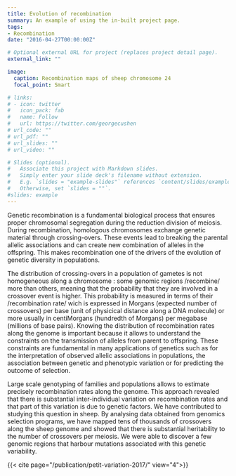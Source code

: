 ```yaml
---
title: Evolution of recombination
summary: An example of using the in-built project page.
tags:
- Recombination
date: "2016-04-27T00:00:00Z"

# Optional external URL for project (replaces project detail page).
external_link: ""

image:
  caption: Recombination maps of sheep chromosome 24
  focal_point: Smart

# links:
# - icon: twitter
#   icon_pack: fab
#   name: Follow
#   url: https://twitter.com/georgecushen
# url_code: ""
# url_pdf: ""
# url_slides: ""
# url_video: ""

# Slides (optional).
#   Associate this project with Markdown slides.
#   Simply enter your slide deck's filename without extension.
#   E.g. `slides = "example-slides"` references `content/slides/example-slides.md`.
#   Otherwise, set `slides = ""`.
#slides: example
---
```


Genetic recombination is a fundamental biological process that ensures
proper chromosomal segregation during the reduction division of
meiosis. During recombination, homologous chromosomes exchange genetic
material through crossing-overs. These events lead to breaking the
parental allelic associations and can create new combination of
alleles in the offspring. This makes recombination one of the drivers
of the evolution of genetic diversity in populations.

The distribution of crossing-overs in a population of gametes is not
homogeneous along a chromosome : some genomic regions /recombine/ more
than others, meaning that the probability that they are involved in a
crossover event is higher. This probability is measured in terms of
their /recombination rate/ wich is expressed in Morgans (expected
number of crossovers) per base (unit of physicical distance along a
DNA molecule) or more usually in centiMorgans (hundredth of Morgans)
per megabase (millions of base pairs). Knowing the distribution of
recombination rates along the genome is important because it allows to
understand the constraints on the transmission of alleles from parent
to offspring. These constraints are fundamental in many applications
of genetics such as for the interpretation of observed allelic
associations in populations, the association between genetic 
and phenotypic variation or for predicting the outcome of selection.

Large scale genotyping of families and populations allows to estimate
precisely recombination rates along the genome. This approach revealed
that there is substantial inter-individual variation on recombination
rates and that part of this variation is due to genetic factors. We
have contributed to studying this question in sheep. By analysing data
obtained from genomics selection programs, we have mapped tens of
thousands of crossovers along the sheep genome and showed that there
is substantial heritability to the number of crossovers per
meiosis. We were able to discover a few genomic regions that harbour
mutations associated with this genetic variability.

{{< cite page="/publication/petit-variation-2017/" view="4">}}